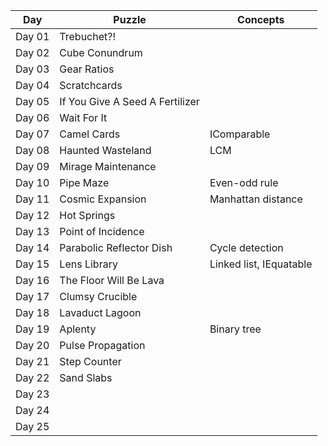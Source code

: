 
| Day  | Puzzle | Concepts  |
| ---- | ------ | --------  |
| Day 01  | Trebuchet?!  |   |
| Day 02  | Cube Conundrum  |   |
| Day 03  | Gear Ratios  |   |
| Day 04  | Scratchcards  |   |
| Day 05  | If You Give A Seed A Fertilizer  |   |
| Day 06  | Wait For It  |   |
| Day 07  | Camel Cards  | IComparable  |
| Day 08  | Haunted Wasteland  | LCM  |
| Day 09  | Mirage Maintenance  |   |
| Day 10  | Pipe Maze  | Even-odd rule  |
| Day 11  | Cosmic Expansion  | Manhattan distance  |
| Day 12  | Hot Springs  |   |
| Day 13  | Point of Incidence  |   |
| Day 14  | Parabolic Reflector Dish  | Cycle detection  |
| Day 15  | Lens Library  | Linked list, IEquatable  |
| Day 16  | The Floor Will Be Lava  |   |
| Day 17  | Clumsy Crucible  |   |
| Day 18  | Lavaduct Lagoon  |   |
| Day 19  | Aplenty  | Binary tree  |
| Day 20  | Pulse Propagation  |   |
| Day 21  | Step Counter  |   |
| Day 22  | Sand Slabs  |   |
| Day 23  |   |   |
| Day 24  |   |   |
| Day 25  |   |   |
